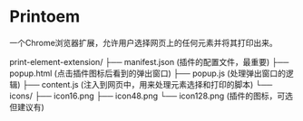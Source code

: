# Printoem

一个Chrome浏览器扩展，允许用户选择网页上的任何元素并将其打印出来。

print-element-extension/
├── manifest.json         (插件的配置文件，最重要)
├── popup.html            (点击插件图标后看到的弹出窗口)
├── popup.js              (处理弹出窗口的逻辑)
├── content.js            (注入到网页中，用来处理元素选择和打印的脚本)
└── icons/
    ├── icon16.png
    ├── icon48.png
    └── icon128.png         (插件的图标，可选但建议有)